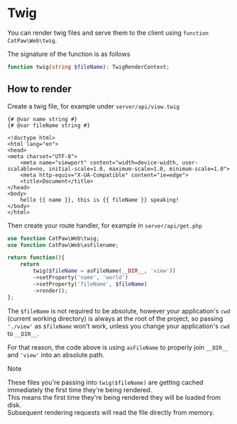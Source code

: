 # Twig

You can render twig files and serve them to the client using `function CatPaw\Web\twig`.

The signature of the function is as follows

```php
function twig(string $fileName): TwigRenderContext;
```

## How to render

Create a twig file, for example under `server/api/view.twig`

```twig
{# @var name string #}
{# @var fileName string #}

<!doctype html>
<html lang="en">
<head>
<meta charset="UTF-8">
    <meta name="viewport" content="width=device-width, user-scalable=no, initial-scale=1.0, maximum-scale=1.0, minimum-scale=1.0">
    <meta http-equiv="X-UA-Compatible" content="ie=edge">
    <title>Document</title>
</head>
<body>
    hello {{ name }}, this is {{ fileName }} speaking!
</body>
</html>
```

Then create your route handler, for example in `server/api/get.php`

```php
use function CatPaw\Web\twig;
use function CatPaw\Web\asFilename;

return function(){
    return
        twig($fileName = asFileName(__DIR__, 'view'))
        ->setProperty('name', 'world')
        ->setProperty('fileName', $fileName)
        ->render();
};
```

The `$fileName` is not required to be absolute, however your application's `cwd` (current working directory) is always at the root of the project, so passing `'./view'` as `$fileName` won't work, unless you change your application's `cwd` to `__DIR__`.

For that reason, the code above is using `asFileName` to properly join `__DIR__` and `'view'` into an absolute path.

> [!NOTE]
> These files you're passing into `twig($fileName)` are getting cached immediately the first time they're being rendered.\
> This means the first time they're being rendered they will be loaded from disk.\
> Subsequent rendering requests will read the file directly from memory.
